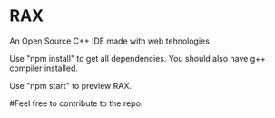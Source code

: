 # RAX
An Open Source C++ IDE made with web tehnologies

Use "npm install" to get all dependencies. You should also have g++ compiler installed.

Use "npm start" to preview RAX. 

#Feel free to contribute to the repo.
